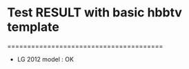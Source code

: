 # Test RESULT with basic hbbtv template
=======================================

* LG 2012 model : OK

